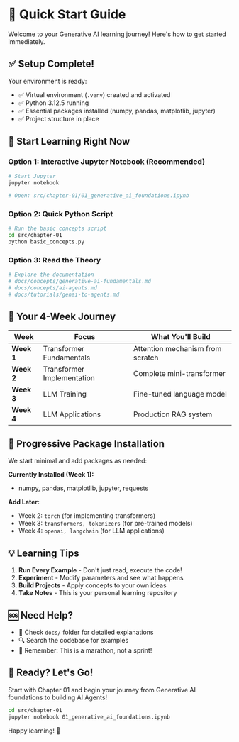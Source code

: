# 🚀 Quick Start Guide

Welcome to your Generative AI learning journey! Here's how to get started immediately.

## ✅ Setup Complete!

Your environment is ready:

- ✅ Virtual environment (`.venv`) created and activated
- ✅ Python 3.12.5 running
- ✅ Essential packages installed (numpy, pandas, matplotlib, jupyter)
- ✅ Project structure in place

## 🎯 Start Learning Right Now

### Option 1: Interactive Jupyter Notebook (Recommended)

```bash
# Start Jupyter
jupyter notebook

# Open: src/chapter-01/01_generative_ai_foundations.ipynb
```

### Option 2: Quick Python Script

```bash
# Run the basic concepts script
cd src/chapter-01
python basic_concepts.py
```

### Option 3: Read the Theory

```bash
# Explore the documentation
# docs/concepts/generative-ai-fundamentals.md
# docs/concepts/ai-agents.md
# docs/tutorials/genai-to-agents.md
```

## 📅 Your 4-Week Journey

| Week       | Focus                      | What You'll Build                |
| ---------- | -------------------------- | -------------------------------- |
| **Week 1** | Transformer Fundamentals   | Attention mechanism from scratch |
| **Week 2** | Transformer Implementation | Complete mini-transformer        |
| **Week 3** | LLM Training               | Fine-tuned language model        |
| **Week 4** | LLM Applications           | Production RAG system            |

## 🔄 Progressive Package Installation

We start minimal and add packages as needed:

**Currently Installed (Week 1):**

- numpy, pandas, matplotlib, jupyter, requests

**Add Later:**

- Week 2: `torch` (for implementing transformers)
- Week 3: `transformers, tokenizers` (for pre-trained models)
- Week 4: `openai, langchain` (for LLM applications)

## 💡 Learning Tips

1. **Run Every Example** - Don't just read, execute the code!
2. **Experiment** - Modify parameters and see what happens
3. **Build Projects** - Apply concepts to your own ideas
4. **Take Notes** - This is your personal learning repository

## 🆘 Need Help?

- 📖 Check `docs/` folder for detailed explanations
- 🔍 Search the codebase for examples
- 💬 Remember: This is a marathon, not a sprint!

## 🎯 Ready? Let's Go!

Start with Chapter 01 and begin your journey from Generative AI foundations to building AI Agents!

```bash
cd src/chapter-01
jupyter notebook 01_generative_ai_foundations.ipynb
```

Happy learning! 🚀

